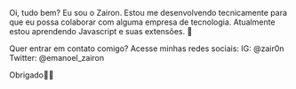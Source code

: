 Oi, tudo bem? Eu sou o Zairon.
Estou me desenvolvendo tecnicamente para que eu possa colaborar com alguma empresa de tecnologia.
Atualmente estou aprendendo Javascript e suas extensões. 👀

Quer entrar em contato comigo? Acesse minhas redes sociais:
IG: @zair0n
Twitter: @emanoel_zairon

Obrigado🌱💞️
